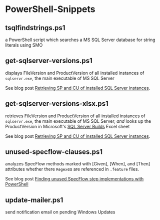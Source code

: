 # PowerShell-Snippets

## tsqlfindstrings.ps1 

a PowerShell script which searches a MS SQL Server database for string literals using SMO

## get-sqlserver-versions.ps1

displays FileVersion and ProductVersion of all installed instances of `sqlservr.exe`, the main executable of MS SQL Server

See blog post [Retrieving SP and CU of installed SQL Server instances](https://devio.wordpress.com/2020/10/01/retrieving-sp-and-cu-of-installed-sql-server-instances/).

## get-sqlserver-versions-xlsx.ps1

retrieves FileVersion and ProductVersion of all installed instances of `sqlservr.exe`, the main executable of MS SQL Server, *and* looks up the ProductVersion in  Microsoft's [SQL Server Builds](https://aka.ms/SQLServerbuilds) Excel sheet

See blog post [Retrieving SP and CU of installed SQL Server instances](https://devio.wordpress.com/2020/10/01/retrieving-sp-and-cu-of-installed-sql-server-instances/).

## unused-specflow-clauses.ps1

analyzes SpecFlow methods marked with [Given], [When], and [Then] attributes whether there `Regex`es are referenced in `.feature` files.

See blog post [Finding unused SpecFlow step implementations with PowerShell](https://devio.wordpress.com/2020/11/17/finding-unused-specflow-step-implementations-with-powershell/)

## update-mailer.ps1

send notification email on pending Windows Updates
